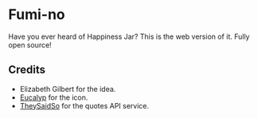# Fumi-no

Have you ever heard of Happiness Jar? This is the web version of it. Fully open source!

## Credits

- Elizabeth Gilbert for the idea.
- [Eucalyp](https://creativemarket.com/eucalyp) for the icon.
- [TheySaidSo](https://quotes.rest/) for the quotes API service.
